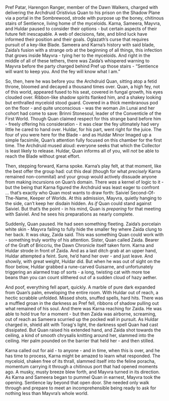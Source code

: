Pref Patar, Harengon Ranger, member of the Dawn Walkers, charged with delivering the Archdruid Oristivius Quan to his prison on the Shadow Plane via a portal in the Sombrewood, strode with purpose up the boney, chitinous stairs of Sentience, living home of the myceloids. Karna, Sameera, Mayvra, and Huldar paused to consider their options - but certain aspects of their future felt inescapable. A web of decisions, fate, and blind luck have informed their position and their goals. Oglazath’s curse that requires pursuit of a key-like Blade. Sameera and Karna’s history with said blade, Zaida’s fusion with a strange orb at the beginning of all things, this infection that grows inside Mayvra - tying her to the myceloids. And right in the middle of all of these tethers, there was Zaida’s whispered warning to Mayvra before the party charged behind Pref up those stairs - “Sentience will want to keep you. And the fey will know what I am.”

So, then, here he was before you: the Archdruid Quan, sitting atop a fetid throne, bloomed and decayed a thousand times over. Quan, a high fey, not of this world, appeared fused to his seat, covered in fungal growth, his eyes clouded over. Ribbon-like shadow spirits flanked him, and a shakey looking but enthralled myceloid stood guard. Covered in a thick membranous pod on the floor - and quite unconscious - was the woman Jin Lunai and her cohort had come to save: Brinni Stonesoul, leader of the Conventicle of the First World. Though Quan claimed respect for this strange band before him - freely offering his consideration - it was clear the fey ultimately had very little he cared to hand over. Huldar, for his part, went right for the juice. The four of you were here for the Blade - and as Huldar Minor Imaged up a simple facsimile, Quan’s attention fully focused on this chamber for the first time. The Archdruid mused aloud: everyone seeks that which the Collector is least likely to release. Huldar, Quan informs all of you, will *not* be able to reach the Blade without great effort.

Then, stepping forward, Karna spoke. Karna’s play felt, at that moment, like the best offer the group had: cut this deal (though for what *precisely* Karna remained non-commital) and your group would actively dissuade anyone from making incursions on Quan’s domain. There *was* a kernel of logic to it - but the being that Karna figured the Archdruid was least eager to confront … that’s exactly who Quan most wants to draw forth: Saiviel Second-Of-The-Name, Keeper of Worlds. At this admission, Mayvra, quietly hanging to the side, can’t keep her disdain hidden. As *if* Quan could stand against Saiviel. But that’s the point - in his mind, Quan is *preparing* for that meeting with Saiviel. And he sees his preparations as nearly complete.

Suddenly, Quan paused. He had seen something fleeting. Zaida’s porcelain white skin - Mayvra failing to fully hide the smaller fey where Zaida clung to her back. It was okay, Zaida said. This was something Quan could work with - something truly worthy of his attention. Sister, Quan called Zaida. Bearer of the Graft of Briccriu, the Dawn Chronicle itself taken form. Karna and Huldar strode in front of Zaida. And as a last ditch grab at an upper hand, Huldar attempted a feint. Sure, he’d hand her over - and just leave. And showily, with great weight, Huldar did. But when he was out of sight on the floor below, Huldar grabbed a rune-carved Guisarne, and unfortunately triggering an alarmed trap of sorts - a long, twisting cat with more toe beans than you can count slithered out of a sudden cloud of hazy aether.

And poof, everything fell apart, quickly. A marble of pure dark expanded from Quan’s palm, enveloping the entire room. With Huldar out of reach, a hectic scrabble unfolded. Missed shots, snuffed spells, hard hits. There was a muffled groan in the darkness as Pref fell, ribbons of shadow pulling out what remained of his soul. And there was Karna reaching for Zaida. He was able to hold true for a moment - but then Zaida was airborne, screaming, out of reach as Sameera scurried up the pocked wall in pursuit. As Huldar charged in, shield alit with Torag's light, the darkness spell Quan had cast dissipated. But Quan raised his extended hand, and Zaida shot towards the ceiling, a kind of smooth chrysalis knitting around her, slammed into the ceiling. Her palm pounded on the barrier that held her - and then stilled.

Karna called out for aid - to anyone - and in time, when this is over, and he has time to process, Karna might be amazed to learn what responded. The myceloid, shaken free of its thrall, slammed itself into the feline poracha, momentum carrying it through a chitinous port that had opened moments ago. A musky, musty breeze blew forth, and Mayvra turned in its direction. As Karna and Sameera began to pummel Quan in earnest, Mayvra took the opening. Sentience lay beyond that open door. She needed only walk through and prepare to meet an incomprehensible being ready to ask for nothing less than Mayvra’s whole world.